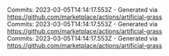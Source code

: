 Commits: 2023-03-05T14:14:17.553Z - Generated via https://github.com/marketplace/actions/artificial-grass
<br>
Commits: 2023-03-05T14:14:17.553Z - Generated via https://github.com/marketplace/actions/artificial-grass
<br>
Commits: 2023-03-05T14:14:17.553Z - Generated via https://github.com/marketplace/actions/artificial-grass
<br>
